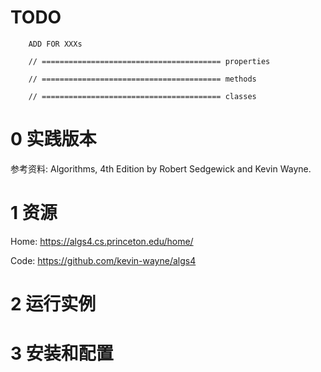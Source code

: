 # TODO


		ADD FOR XXXs

		// ======================================== properties

		// ======================================== methods

		// ======================================== classes

# 0 实践版本

参考资料: Algorithms, 4th Edition by Robert Sedgewick and Kevin Wayne.

# 1 资源

Home: https://algs4.cs.princeton.edu/home/

Code: https://github.com/kevin-wayne/algs4

# 2 运行实例

# 3 安装和配置
